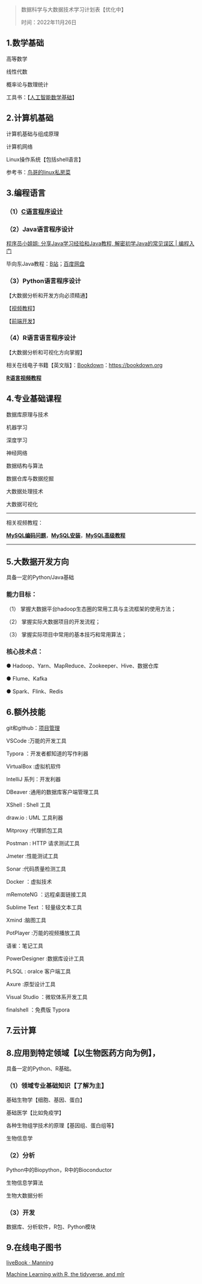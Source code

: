 > 数据科学与大数据技术学习计划表【优化中】
> 
> 时间：2022年11月26日
## 1.数学基础

高等数学

线性代数

概率论与数理统计

工具书：【[人工智能数学基础](https://u.jd.com/uuweeyB)】

## 2.计算机基础

计算机基础与组成原理

计算机网络

Linux操作系统【包括shell语言】

参考书：[鸟哥的linux私房菜](https://u.jd.com/uuwmz0S)

## 3.编程语言

### （1）[C语言程序设计](https://www.bilibili.com/video/BV17s411N78s/?share_source=copy_web&vd_source=2b738df486d06ffc21c02a261821943e)

### （2）Java语言程序设计

[程序员小姐姐: 分享Java学习经验和Java教程, 解密初学Java的常见误区 | 编程入门](https://www.bilibili.com/video/BV1c54y1U7pp/?vd_source=ad7486d1c0a79f7459d20781ce805fbc)

毕向东Java教程：[B站](https://www.bilibili.com/video/BV1hE41167D5/?spm_id_from=333.337.search-card.all.click&vd_source=ad7486d1c0a79f7459d20781ce805fbc)；[百度网盘](https://pan.baidu.com/s/1rt95OvpsfkjtrdvoYkvB8g?pwd=DATA )

### （3）Python语言程序设计

【大数据分析和开发方向必须精通】

【[视频教程](https://pan.baidu.com/s/1vb2Kw9oZ9rhOGlVcO8PZig)】

【[前端开发]( https://pan.baidu.com/s/1rt95OvpsfkjtrdvoYkvB8g )】

### （4）R语言语言程序设计

【大数据分析和可视化方向掌握】

相关在线电子书籍【英文版】：[Bookdown](https://bookdown.org/)：https://bookdown.org

[**R语言视频教程**](https://pan.baidu.com/s/1vWlxnznil5bdYSqI6YPPfQ)

## 4.专业基础课程

数据库原理与技术  

机器学习

深度学习

神经网络

数据结构与算法  

数据仓库与数据挖掘  

大数据处理技术  

大数据可视化

---

相关视频教程：

[**MySQL编码问题**](https://pan.baidu.com/s/1M6f4k8edLiNDyzv56mvmCA)，[**MySQL安装**](https://pan.baidu.com/s/1BB0hvlqCUhFUpN5RRWnd-w)，[**MySQL高级教程**](https://pan.baidu.com/s/1M6f4k8edLiNDyzv56mvmCA) 

---

## 5.大数据开发方向

具备一定的Python/Java基础

### **能力目标：** 

（1） 掌握大数据平台hadoop生态圈的常用工具与主流框架的使用方法；

（2） 掌握实际大数据项目的开发流程；

（3） 掌握实际项目中常用的基本技巧和常用算法；

### **核心技术点：**

● Hadoop、Yarn、MapReduce、Zookeeper、Hive、数据仓库

● Flume、Kafka

● Spark、Flink、Redis

## 6.额外技能
git和github：[项目管理](https://b23.tv/Mg0U75H)

VSCode :万能的开发工具

Typora ：开发者都知道的写作利器

VirtualBox :虚拟机软件

IntelliJ 系列：开发利器

DBeaver :通用的数据库客户端管理工具

XShell : Shell 工具

draw.io : UML 工具利器

Mitproxy :代理抓包工具

Postman : HTTP 请求测试工具

Jmeter :性能测试工具

Sonar :代码质量检测工具

Docker ：虚拟技术

mRemoteNG ：远程桌面链接工具

Sublime Text ：轻量级文本工具

Xmind :脑图工具

PotPlayer :万能的视频播放工具

语雀：笔记工具

PowerDesigner :数据库设计工具

PLSQL : oralce 客户端工具

Axure :原型设计工具

Visual Studio ：微软体系开发工具

finalshell ：免费版 Typora 

## 7.云计算


## 8.应用到特定领域【以生物医药方向为例】，

具备一定的Python、R基础。

### （1）领域专业基础知识【了解为主】

基础生物学【细胞、基因、蛋白】

基础医学【比如免疫学】

各种生物组学技术的原理【基因组、蛋白组等】

生物信息学

### （2）分析

Python中的Biopython，R中的Bioconductor

生物信息学算法

生物大数据分析

### （3）开发

数据库、分析软件，R包、Python模块

## 9.在线电子图书

[liveBook · Manning](https://livebook.manning.com/)

[Machine Learning with R, the tidyverse, and mlr ](https://livebook.manning.com/book/machine-learning-with-r-the-tidyverse-and-mlr/list-of-figures/)
